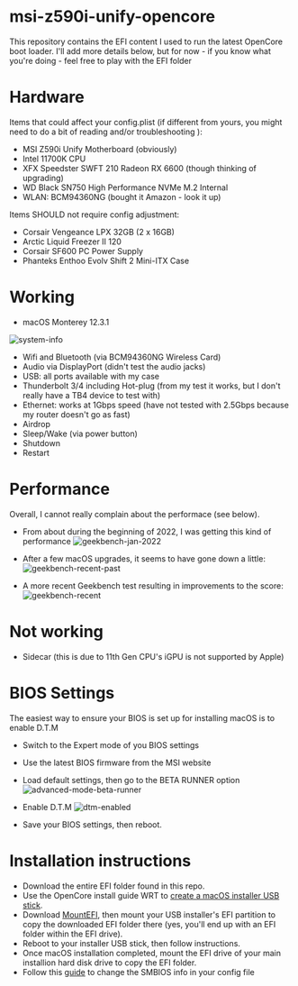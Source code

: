 # msi-z590i-unify-opencore
This repository contains the EFI content I used to run the latest OpenCore boot loader.  I'll add more details below, but for now - if you know what you're doing - feel free to play with the EFI folder

# Hardware
Items that could affect your config.plist (if different from yours, you might need to do a bit of reading and/or troubleshooting ):
- MSI Z590i Unify Motherboard (obviously)
- Intel 11700K CPU
- XFX Speedster SWFT 210 Radeon RX 6600 (though thinking of upgrading)
- WD Black SN750 High Performance NVMe M.2 Internal
- WLAN: BCM94360NG (bought it Amazon - look it up)

Items SHOULD not require config adjustment:
- Corsair Vengeance LPX 32GB (2 x 16GB)
- Arctic Liquid Freezer II 120
- Corsair SF600 PC Power Supply
- Phanteks Enthoo Evolv Shift 2 Mini-ITX Case

# Working
- macOS Monterey 12.3.1

![system-info](https://user-images.githubusercontent.com/3272436/166143491-d6bbfe88-152a-40ed-aecd-7ebed0ffd6ef.png)

- Wifi and Bluetooth (via BCM94360NG Wireless Card)
- Audio via DisplayPort (didn't test the audio jacks)
- USB: all ports available with my case
- Thunderbolt 3/4 including Hot-plug (from my test it works, but I don't really have a TB4 device to test with)
- Ethernet: works at 1Gbps speed (have not tested with 2.5Gbps because my router doesn't go as fast)
- Airdrop
- Sleep/Wake (via power button)
- Shutdown
- Restart

# Performance
Overall, I cannot really complain about the performace (see below).
- From about during the beginning of 2022, I was getting this kind of performance
![geekbench-jan-2022](https://user-images.githubusercontent.com/3272436/166143800-88a34493-3ddd-4a5d-8653-eea550fc7848.png)

- After a few macOS upgrades, it seems to have gone down a little:
![geekbench-recent-past](https://user-images.githubusercontent.com/3272436/166143807-e9e7bfea-bce4-4402-b8bd-fd45284a75c1.png)

- A more recent Geekbench test resulting in improvements to the score:
![geekbench-recent](https://user-images.githubusercontent.com/3272436/172646642-ce288d47-7eeb-42e6-9a17-8c483e58a49b.png)


# Not working
- Sidecar (this is due to 11th Gen CPU's iGPU is not supported by Apple)

# BIOS Settings
The easiest way to ensure your BIOS is set up for installing macOS is to enable D.T.M
- Switch to the Expert mode of you BIOS settings
- Use the latest BIOS firmware from the MSI website
- Load default settings, then go to the BETA RUNNER option
![advanced-mode-beta-runner](https://user-images.githubusercontent.com/3272436/166143042-d47b0531-40ee-4571-84fe-114463179b6a.png)

- Enable D.T.M
![dtm-enabled](https://user-images.githubusercontent.com/3272436/166142966-0664a63c-c3b0-45f5-a9dd-d2d0c84f8213.png)
- Save your BIOS settings, then reboot.

# Installation instructions
- Download the entire EFI folder found in this repo.
- Use the OpenCore install guide WRT to [create a macOS installer USB stick](https://dortania.github.io/OpenCore-Install-Guide/installer-guide/mac-install.html).
- Download [MountEFI](https://github.com/corpnewt/MountEFI), then mount your USB installer's EFI partition to copy the downloaded EFI folder there (yes, you'll end up with an EFI folder within the EFI drive).
- Reboot to your installer USB stick, then follow instructions.
- Once macOS installation completed, mount the EFI drive of your main installion hard disk drive to copy the EFI folder.
- Follow this [guide](https://dortania.github.io/OpenCore-Install-Guide/config.plist/comet-lake.html#platforminfo) to change the SMBIOS info in your config file

